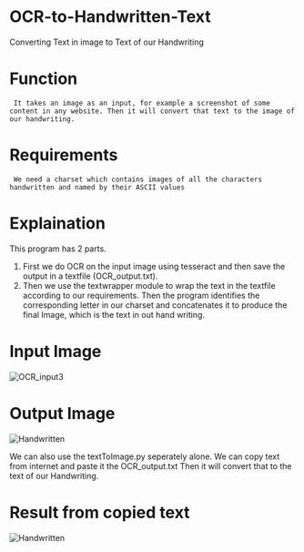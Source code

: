 # OCR-to-Handwritten-Text
Converting Text in image to Text of our Handwriting

# Function
     It takes an image as an input, for example a screenshot of some content in any website. Then it will convert that text to the image of our handwriting.

# Requirements
     We need a charset which contains images of all the characters handwritten and named by their ASCII values

# Explaination
   This program has 2 parts. 
1. First we do OCR on the input image using tesseract and then save the output in a textfile (OCR_output.txt). 
2. Then we use the textwrapper module to wrap the text in the textfile according to our requirements. Then the program identifies the corresponding letter in our charset and concatenates it to produce the final Image, which is the text in out hand writing.

# Input Image
![OCR_input3](https://user-images.githubusercontent.com/89019323/148694325-46e94d2e-34dc-4a88-a65b-83c92f4f0b03.jpg)

# Output Image
![Handwritten](https://user-images.githubusercontent.com/89019323/148694348-788db46e-cd76-49a6-9cda-9ec497dab3d8.jpg)

We can also use the textToImage.py seperately alone. We can copy text from internet and paste it the OCR_output.txt Then it will convert that to the text of our Handwriting.

# Result from copied text
![Handwritten](https://user-images.githubusercontent.com/89019323/148694474-9b6d16ba-9bc6-4311-b2ab-6ae1bcc4052e.jpg)
